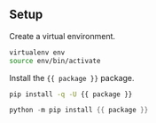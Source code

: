 <!--
Licensed under the Apache License, Version 2.0 (the "License");
you may not use this file except in compliance with the License.
You may obtain a copy of the License at

http://www.apache.org/licenses/LICENSE-2.0

Unless required by applicable law or agreed to in writing, software
distributed under the License is distributed on an "AS IS" BASIS,
WITHOUT WARRANTIES OR CONDITIONS OF ANY KIND, either express or implied.
See the License for the specific language governing permissions and
limitations under the License.
-->

## Setup

Create a virtual environment.

```bash
virtualenv env
source env/bin/activate
```

Install the `{{ package }}` package.

```bash
pip install -q -U {{ package }}
```

```powershell
python -m pip install {{ package }}
```
